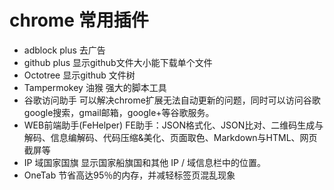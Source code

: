 # chrome 常用插件

-  adblock plus 去广告
-  github plus 显示github文件大小能下载单个文件
-  Octotree 显示github 文件树
-  Tampermokey 油猴 强大的脚本工具
-  谷歌访问助手 可以解决chrome扩展无法自动更新的问题，同时可以访问谷歌google搜索，gmail邮箱，google+等谷歌服务。
-  WEB前端助手(FeHelper) FE助手：JSON格式化、JSON比对、二维码生成与解码、信息编解码、代码压缩&美化、页面取色、Markdown与HTML、网页截屏等
-  IP 域国家国旗 显示国家船旗国和其他 IP / 域信息栏中的位置。
-  OneTab 节省高达95％的内存，并减轻标签页混乱现象
